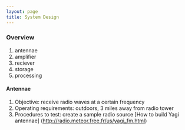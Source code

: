 ```yaml
---
layout: page
title: System Design
---
```


### Overview

1. antennae
2. amplifier
3. reciever
4. storage
5. processing

#### Antennae
1. Objective: receive radio waves at a certain frequency
2. Operating requirements: outdoors, 3 miles away from radio tower
3. Procedures to test: create a sample radio source
[How to build Yagi antennae] (http://radio.meteor.free.fr/us/yagi_fm.html)

